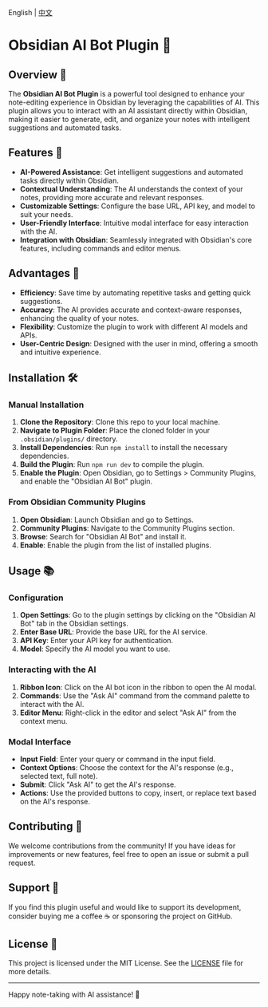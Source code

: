 English | [中文](./README.zh-CN.md)

# Obsidian AI Bot Plugin 🤖

## Overview 🌟

The **Obsidian AI Bot Plugin** is a powerful tool designed to enhance your note-editing experience in Obsidian by leveraging the capabilities of AI. This plugin allows you to interact with an AI assistant directly within Obsidian, making it easier to generate, edit, and organize your notes with intelligent suggestions and automated tasks.

## Features 🚀

- **AI-Powered Assistance**: Get intelligent suggestions and automated tasks directly within Obsidian.
- **Contextual Understanding**: The AI understands the context of your notes, providing more accurate and relevant responses.
- **Customizable Settings**: Configure the base URL, API key, and model to suit your needs.
- **User-Friendly Interface**: Intuitive modal interface for easy interaction with the AI.
- **Integration with Obsidian**: Seamlessly integrated with Obsidian's core features, including commands and editor menus.

## Advantages 🌈

- **Efficiency**: Save time by automating repetitive tasks and getting quick suggestions.
- **Accuracy**: The AI provides accurate and context-aware responses, enhancing the quality of your notes.
- **Flexibility**: Customize the plugin to work with different AI models and APIs.
- **User-Centric Design**: Designed with the user in mind, offering a smooth and intuitive experience.

## Installation 🛠️

### Manual Installation

1. **Clone the Repository**: Clone this repo to your local machine.
2. **Navigate to Plugin Folder**: Place the cloned folder in your `.obsidian/plugins/` directory.
3. **Install Dependencies**: Run `npm install` to install the necessary dependencies.
4. **Build the Plugin**: Run `npm run dev` to compile the plugin.
5. **Enable the Plugin**: Open Obsidian, go to Settings > Community Plugins, and enable the "Obsidian AI Bot" plugin.

### From Obsidian Community Plugins

1. **Open Obsidian**: Launch Obsidian and go to Settings.
2. **Community Plugins**: Navigate to the Community Plugins section.
3. **Browse**: Search for "Obsidian AI Bot" and install it.
4. **Enable**: Enable the plugin from the list of installed plugins.

## Usage 📚

### Configuration

1. **Open Settings**: Go to the plugin settings by clicking on the "Obsidian AI Bot" tab in the Obsidian settings.
2. **Enter Base URL**: Provide the base URL for the AI service.
3. **API Key**: Enter your API key for authentication.
4. **Model**: Specify the AI model you want to use.

### Interacting with the AI

1. **Ribbon Icon**: Click on the AI bot icon in the ribbon to open the AI modal.
2. **Commands**: Use the "Ask AI" command from the command palette to interact with the AI.
3. **Editor Menu**: Right-click in the editor and select "Ask AI" from the context menu.

### Modal Interface

- **Input Field**: Enter your query or command in the input field.
- **Context Options**: Choose the context for the AI's response (e.g., selected text, full note).
- **Submit**: Click "Ask AI" to get the AI's response.
- **Actions**: Use the provided buttons to copy, insert, or replace text based on the AI's response.

## Contributing 🤝

We welcome contributions from the community! If you have ideas for improvements or new features, feel free to open an issue or submit a pull request.

## Support 💖

If you find this plugin useful and would like to support its development, consider buying me a coffee ☕ or sponsoring the project on GitHub.

## License 📄

This project is licensed under the MIT License. See the [LICENSE](LICENSE) file for more details.

---

Happy note-taking with AI assistance! 🎉
